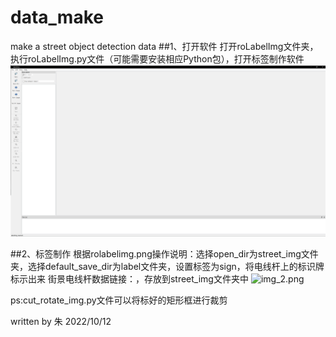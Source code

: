 # data_make
make a street object detection data
##1、打开软件
打开roLabelImg文件夹，执行roLabelImg.py文件（可能需要安装相应Python包），打开标签制作软件
![img.png](img.png)


##2、标签制作
根据rolabelimg.png操作说明：选择open_dir为street_img文件夹，选择default_save_dir为label文件夹，设置标签为sign，将电线杆上的标识牌标示出来
街景电线杆数据链接：，存放到street_img文件夹中
![img_2.png](img_2.png)

ps:cut_rotate_img.py文件可以将标好的矩形框进行裁剪

written by 朱
2022/10/12
